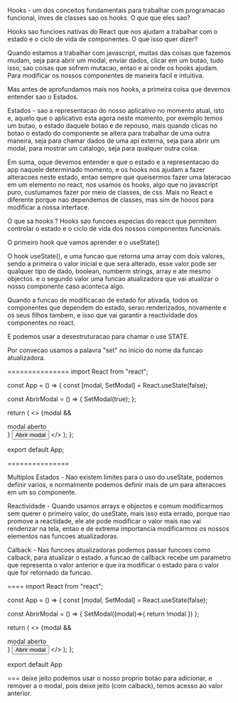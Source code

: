 Hooks - um dos conceitos fundamentais para trabalhar com programacao funcional, inves de classes sao os hooks. O que que eles sao?

Hooks sao funcioes nativas do React que nos ajudam a trabalhar com o estado e o ciclo de vida de componentes. O que isso quer dizer?

Quando estamos a trabalhar com javascript, muitas das coisas que fazemos mudam, seja para abrir um modal, enviar dados, clicar em um butao, tudo isso, sao coisas que sofrem mutacao, entao e ai onde os hooks ajudam. Para modificar os nossos componentes de maneira facil e intuitiva.

Mas antes de aprofundamos mais nos hooks, a primeira coisa que devemos entender sao o Estados.

Estados - sao a representacao do nosso aplicativo no momento atual, isto e, aquelo que o aplicativo esta agora neste momento, por exemplo temos um butao, o estado daquele botao e de repouso, mais quando clicas no botao o estado do componente se altera para trabalhar de uma outra maneira, seja para chamar dados de uma api externa, seja para abrir um modal, para mostrar um catalogo, seja para qualquer outra coisa.

Em suma, oque devemos entender e que o estado e a representacao do app naquele determinado momento, e os hooks nos ajudam a fazer alteracoes neste estado, entao sempre que queisermos fazer uma lateracao em um elemento no react, nos usamos os hooks, algo que no javascript puro, custumamos fazer por meio de classes, de css. Mais no React e diferente porque nao dependemos de classes, mas sim de hooos para modificar a nossa interface.

O que sa hooks ?
Hooks sao funcoes especias do reacct que permitem controlar o estado e o ciclo de vida dos nossos componentes funcionais.

O primeiro hook que vamos aprender e o useState()

O hook useState(), e uma funcao que retorna uma array com dois valores, sendo a primeira o valor inicial e que sera alterado, esse valor pode ser qualquer tipo de dado, boolean, numberm strings, array e ate mesmo objectos.
e o segundo valor uma funcao atualizadora que vai atualizar o nosso componente caso aconteca algo.

Quando a funcao de modificacao de estado for ativada, todos os componentes que dependem do estado, serao renderizados, novamente e os seus filhos tambem, e isso que vai garantir a reactividade dos componentes no react.

E podemos usar a desestruturacao para chamar o use STATE.


Por convecao usamos a palavra "set" no inicio do nome da funcao atualizadora.

===============
import React from "react";

const App = () => {
const [modal, SetModal] = React.useState(false);

const AbrirModal = () => {
SetModal(true);
};

return (
<>
{modal && <div className="modal">modal aberto</div>}
<button onClick={AbrirModal}>Abrir modal</button>
</>
);
};

export default App;

===============

Multiplos Estados - Nao existem limites para o uso do useState, podemos definir varios, e normalmente podemos definir mais de um para alteracoes em um so componente.

Reactividade - Quando usamos arrays e objectos e comum modificarmos sem querer o primeiro valor, do useState, mais isso esta errado, porque nao promove a reactidade, ele ate pode modificar o valor mais nao vai renderizar na tela, entao e de extrema importancia modificarmos os nossos elementos nas funcoes atualizadoras.

Calback - Nas funcoes atualizadoras podemos passar funcoes como calback, para atualizar o estado. a funcao de callback recebe um parametro que representa o valor anterior e que ira modificar o estado para o valor que for retornado da funcao.

====
import React from "react";

const App = () => {
const [modal, SetModal] = React.useState(false);

const AbrirModal = () => {
SetModal((modal)=>{
return !modal
})
};

return (
<>
{modal && <div className="modal">modal aberto</div>}
<button onClick={AbrirModal}>Abrir modal</button>
</>
);
};

export default App

===
deixe jeito podemos usar o nosso proprio botao para adicionar, e remover a o modal, pois deixe jeito (com calback), temos acesso ao valor anterior. 
